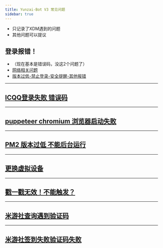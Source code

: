 ```yaml
---
title: Yunzai-Bot V3 常见问题
sidebar: true
---
```

- 只记录了XDM遇到的问题
- 其他问题可以提议


## 登录报错！
- （现在基本是错误码，没这2个问题了）
- [网络相关问题](/blogs/常见问题/登录报错/网络问题.md)
- [版本过低-禁止登录-安全提醒-其他报错](/blogs/常见问题/登录报错/版本过低-禁止登录-安全提醒.md)
---

## [ICQQ登录失败 错误码](/blogs/常见问题/token过期.md)

---

## [puppeteer chromium 浏览器启动失败](/blogs/常见问题/chromium启动失败.md)

---

## [PM2 版本过低 不能后台运行](/blogs/常见问题/pm2版本过低.md)

---

## [更换虚拟设备](/blogs/常见问题/更换虚拟设备.md)

---

## [戳一戳无效！不能触发？](/blogs/常见问题/戳一戳无效.md)

---

## [米游社查询遇到验证码](/blogs/常见问题/米游社查询遇到验证码.md)

---

## [米游社签到失败验证码失败](/blogs/常见问题/米游社签到失败验证码失败.md)